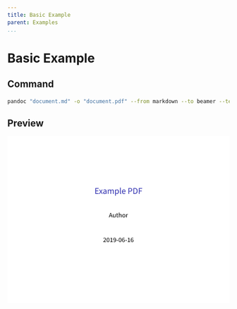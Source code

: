 ```yaml
---
title: Basic Example
parent: Examples
...
```


# Basic Example

## Command

``` bash
pandoc "document.md" -o "document.pdf" --from markdown --to beamer --template "../../eisvogel.tex" --listings
```

## Preview

![](preview.png)
